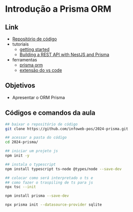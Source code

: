 # Introdução a Prisma ORM

## Link
- [Repositório de código](https://github.com/infoweb-pos/2024-prisma)
- tutoriais
  - [getting started](https://www.prisma.io/docs/getting-started/quickstart)
  - [Building a REST API with NestJS and Prisma](https://www.prisma.io/blog/nestjs-prisma-rest-api-7D056s1BmOL0)
- ferramentas
  - [prisma orm](https://www.prisma.io/)
  - [extensão do vs code](https://marketplace.visualstudio.com/items?itemName=Prisma.prisma)
## Objetivos
- Apresentar o ORM Prisma

## Códigos e comandos da aula
```bash
## baixar o repositório de código
git clone https://github.com/infoweb-pos/2024-prisma.git

## acessar a pasta do código
cd 2024-prisma/

## iniciar um projeto js
npm init -y

## instala o typescript
npm install typescript ts-node @types/node --save-dev

## colocar como será interpretado o ts e
## como fazer o traspiling de ts para js
npx tsc --init

npm install prisma --save-dev

npx prisma init --datasource-provider sqlite
```
